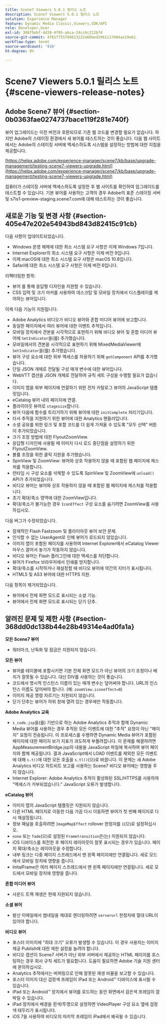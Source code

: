```yaml
---
title: Scene7 Viewers 5.0.1 릴리스 노트
description: Scene7 Viewers 5.0.1 릴리스 노트
solution: Experience Manager
feature: Dynamic Media Classic,Viewers,SDK/API
role: Developer,User
exl-id: 308f5ebf-dd28-4f95-abca-24cc6c212bf4
source-git-commit: 4f81f755789613222a66bed2961117604ae19e62
workflow-type: tm+mt
source-wordcount: '916'
ht-degree: 0%

---
```


# Scene7 Viewers 5.0.1 릴리스 노트{#scene-viewers-release-notes}

## Adobe Scene7 뷰어 {#section-0b0363fae0274737bace119f281e740f}

뷰어 업그레이드는 이전 버전과 호환되므로 기존 웹 코드를 변경할 필요가 없습니다. 하지만 Adobe의 스테이징 환경에서 새 뷰어를 테스트하는 것이 좋습니다. 다음 웹 사이트에서는 Adobe의 스테이징 서버에 액세스하도록 시스템을 설정하는 방법에 대한 지침을 제공합니다.

[https://helpx.adobe.com/experience-manager/scene7/kb/base/upgrade-management/testing-scene7-viewers-upgrade.html](https://helpx.adobe.com/experience-manager/scene7/kb/base/upgrade-management/testing-scene7-viewers-upgrade.html)

컴퓨터가 스테이징 서버에 액세스하도록 설정한 후 웹 사이트를 확인하여 업그레이드를 테스트할 수 있습니다. 기본 뷰어를 사용하는 고객의 경우 Adobe의 표준 스테이징 서버 및 s7is1-preview-staging.scene7.com에 대해 테스트하는 것이 좋습니다.

## 새로운 기능 및 변경 사항 {#section-405e47e202e54943bd843d82415c91cb}

다음 사항이 업데이트되었습니다.

* Windows 운영 체제에 대한 최소 시스템 요구 사항은 이제 Windows 7입니다.
* Internet Explorer의 최소 시스템 요구 사항은 이제 버전 9입니다.
* 이제 macOS에 대한 최소 시스템 요구 사항은 macOS 10.8입니다.
* Safari에 대한 최소 시스템 요구 사항은 이제 버전 6입니다.

리팩터링한 항목:

* 뷰어 를 통해 응답형 디자인을 지원할 수 있습니다.
* CSS 입력 및 크기 마커를 사용하여 데스크탑 및 모바일 장치에서 디스플레이를 제어하는 뷰어입니다.

이제 다음 기능이 지원됩니다.

* Adobe Analytics 비디오가 비디오 뷰어와 혼합 미디어 뷰어에 보고합니다.
* 동일한 페이지에서 여러 뷰어에 대한 이벤트 추적입니다.
* 모바일 장치에서 견본을 시각적으로 표현하기 위해 비디오 뷰어 및 혼합 미디어 뷰어에 `SetIndicator`을(를) 추가했습니다.
* 모바일에서의 견본을 시각적으로 표현하기 위해 MixedMediaViewer에 `SetIndicator`을(를) 추가했습니다.
* 뷰어 구성 요소에 대한 외부 액세스를 허용하기 위해 `getComponent` API를 추가했습니다.
* 단일 JSON 개체로 전달될 구성 매개 변수에 대한 뷰어입니다.
* WebVTT 캡션을 JSON 개체로 전달하여 규칙 세트 구성을 수행할 필요가 없습니다.
* 이미지 맵을 외부 페이지에 연결하기 위한 전자 카탈로그 뷰어의 JavaScript 템플릿입니다.
* eCatalog 뷰어 내의 페이지에 연결.
* 플라이아웃 뷰어로 `stagesize`합니다.
* 뷰어 다음에 함수를 트리거하기 위해 뷰어에 대한 `initComplete` 처리기입니다.
* 타사 추적을 지원하기 위한 뷰어에 대한 Analytics 핸들러입니다.
* 소셜 공유를 위한 링크 및 포함 코드를 더 쉽게 가져올 수 있도록 &quot;모두 선택&quot; 버튼이 추가되었습니다.
* 크기 조정 방법에 대한 FlyoutZoomView.
* 응답형 디자인에 사용될 때 이미지 다시 로드 중단점을 설정하기 위한 FlyoutZoomView.
* 볼륨 조정을 위한 클릭 지원을 추가했습니다.
* SpinView 및 ZoomView: 뷰어와 상호 작용하지 않을 때 포함된 웹 페이지에 제스처를 적용합니다.
* 런타임 시 구성 요소를 삭제할 수 있도록 SpinView 및 ZoomView에 `unload()` API가 추가되었습니다.
* 비디오 뷰어는 뷰어와 상호 작용하지 않을 때 포함된 웹 페이지에 제스처를 적용합니다.
* 초기 확대/축소 영역에 대한 ZoomView입니다.
* 확대/축소가 불가능한 경우 `IconEffect` 구성 요소를 숨기려면 ZoomView를 사용하십시오.

다음 버그가 수정되었습니다.

* 잠재적인 Flash Fastzoom 및 플라이아웃 뷰어 보안 문제.
* 인식할 수 없는 UserAgent로 인해 뷰어가 로드되지 않았습니다.
* 이미지 맵이 포함된 페이지를 사용하여 Internet Explorer에서 eCatalog Viewer 마우스 끌어서 놓기가 작동하지 않습니다.
* 비디오 뷰어는 Flash 플러그인에 대한 액세스를 차단합니다.
* 뷰어가 Firefox 브라우저에서 인쇄를 방지합니다.
* 확대/축소를 시작하거나 재설정할 때 비디오 뷰어에 약간의 지터가 표시됩니다.
* HTML5 및 AS3 뷰어에 대한 HTTPS 지원.

다음 항목이 제거되었습니다.

* 뷰어에서 전체 화면 모드로 표시되는 소셜 기능.
* 뷰어에서 전체 화면 모드로 표시되는 닫기 단추.

## 알려진 문제 및 제한 사항 {#section-368dd0dc138b44e28b49314e4ad0fa1a}

**모든 Scene7 뷰어**

* 워터마크, 난독화 및 잠금은 지원되지 않습니다.

**모든 뷰어**

* 뷰어를 테이블에 포함시키면 기본 전체 화면 모드가 아닌 뷰어의 크기 조정이나 배치가 잘못될 수 있습니다. 대신 DIV를 사용하는 것이 좋습니다.
* 코드에서 명시적 인스턴스 이름이 있는 매개 변수는 덮어써야 합니다. URL의 인스턴스 이름도 덮어써야 합니다. (예: `zoomView.iconeffect=0`)
* 이미지 제공 명령 자르기는 지원되지 않습니다.
* 닫기 단추는 뷰어가 하위 창에 열려 있는 경우에만 작동합니다.

**Adobe Analytics 교육**

* `s_code.jsp`을(를) 기반으로 하는 Adobe Analytics 추적과 함께 Dynamic Media 뷰어를 사용하는 경우 추적된 모든 이벤트에 대한 &quot;추적&quot; 요청이 아닌 &quot;페이지&quot; 요청이 전송됩니다. 이 프로세스를 수행하면 Dynamic Media 뷰어가 포함된 페이지에 대한 페이지 보기 지표가 과도하게 부풀려집니다. 이 문제를 해결하려면 AppMeasurementBridge.jsp의 내용을 JavaScript 파일에 복사하여 뷰어 페이지와 함께 제공됩니다. 결과 JavaScript에서 LOAD 이벤트를 제외한 모든 이벤트에 대해 `s.t()`에 대한 모든 호출을 `s.tl()`(으)로 바꿉니다. 이 문제는 새 Adobe Analytics 비디오 하트비트 보고를 사용하는 Scene7 비디오 뷰어에는 영향을 주지 않습니다.
* Internet Explorer: Adobe Analytics 추적이 활성화된 SSL/HTTPS를 사용하여 &quot;액세스가 거부되었습니다.&quot; JavaScript 오류가 발생합니다.

**eCatalog 뷰어**

* 이미지 맵의 JavaScript 템플릿은 지원되지 않습니다.
* 다른 HTML 페이지로 이동한 다음 가끔 다시 이동하면 뷰어가 첫 번째 페이지로 다시 재설정됩니다.
* 정보 패널을 호출하려면 `ImageMapEffect` rollover 한정자를 `1`(으)로 설정하십시오.
* `none` 또는 `fade`(으)로 설정된 `Frametransition`은(는) 지원되지 않습니다.
* iOS 디바이스를 회전한 후 페이지 레이아웃이 잘못 표시되는 경우가 있습니다. 페이지 확대/축소는 레이아웃을 수정합니다.
* 내부 링크는 다중 페이지 스프레드에서 맨 왼쪽 페이지에만 연결됩니다. 세로 모드에서 모바일 장치에 영향을 줍니다.
* InitalFrame은 여러 페이지 스프레드에서 맨 왼쪽 페이지에만 연결됩니다. 세로 모드에서 모바일 장치에 영향을 줍니다.

**혼합 미디어 뷰어**

* 사운드 트랙 재생은 현재 지원되지 않습니다.

**소셜 뷰어**

* 발신 이메일에서 썸네일을 제대로 렌더링하려면 `serverurl` 한정자에 절대 URL이 있어야 합니다.

**비디오 뷰어**

* 포스터 이미지에 &quot;최대 크기&quot; 오류가 발생할 수 있습니다. 이 경우 사용자는 이미지 제공 Publish에 대한 제한 설정을 늘려야 합니다.
* 비디오 캡션이 Scene7 서버가 아닌 외부 서버에서 제공하는 HTML 페이지를 호스팅하는 경우 회사 규칙 세트가 필요합니다. 도움이 필요하면 Adobe 기술 지원 센터에 문의하십시오.
* Analytics 추적에서는 버퍼링으로 인해 잘못된 재생 비율을 보고할 수 있습니다.
* 포스터 이미지 대신 검정색 프레임이 iPad 또는 Android™ 디바이스에 표시될 수 있습니다.
* iPad 또는 Android™ 장치에서 뷰어를 로드하는 동안 화면에서 검은색 프레임이 깜박일 수 있습니다.
* iPad 장치에서 배경을 흰색/투명으로 설정하면 VideoPlayer 구성 요소 옆에 검정색 테두리가 표시됩니다.
* iOS 7을 사용하여 비디오의 마지막 프레임이 iPad에서 왜곡될 수 있습니다.
